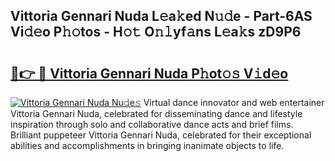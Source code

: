 ## Vittoria Gennari Nuda L𝚎a𝚔ed N𝚞𝚍e - Part-6AS Vi𝚍𝚎o P𝚑𝚘tos - H𝚘𝚝 O𝚗𝚕yf𝚊ns L𝚎a𝚔s zD9P6

# <h2><a href="http://kfaqus.oniu.top/?m=Vittoria+Gennari+Nuda">🔗👉 🔴 Vittoria Gennari Nuda P𝚑ot𝚘𝚜 V𝚒d𝚎o</a></h2>

[![Vittoria Gennari Nuda Nu𝚍e𝚜](https://i.imgur.com/0qMVB7G.gif)](http://kfaqus.oniu.top/?m=Vittoria+Gennari+Nuda)
Virtual dance innovator and web entertainer Vittoria Gennari Nuda, celebrated for disseminating dance and lifestyle inspiration through solo and collaborative dance acts and brief films. Brilliant puppeteer Vittoria Gennari Nuda, celebrated for their exceptional abilities and accomplishments in bringing inanimate objects to life.  
